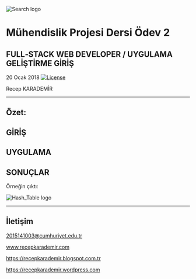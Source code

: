 ![Search logo](https://github.com/recepkarademir/Computer-Engineering-Project-2/blob/master/2015141003_Recep_Karademir/GitHub%20Images/php-crud%20(2).jpg)

# Mühendislik Projesi Dersi Ödev 2
FULL‐STACK WEB DEVELOPER / UYGULAMA GELİŞTİRME GİRİŞ
------------------------------
20 Ocak 2018	 [![License](https://img.shields.io/badge/license-MIT-green.svg?style=flat)](https://github.com/fastlane/fastlane/blob/master/LICENSE)

Recep KARADEMİR
____________________________________________________________________________________________________________________________________

Özet:
------------------------------




GİRİŞ
------------------------------




UYGULAMA
------------------------------



SONUÇLAR
------------------------------

Örneğin çıktı:

![Hash_Table logo](https://github.com/recepkarademir/Computer-Engineering-Project-2/blob/master/2015141003_Recep_Karademir/GitHub%20Images/CRUD.jpg)

___________________________________________________________________________________________________________________________________

İletişim
------------------------------

2015141003@cumhuriyet.edu.tr

www.recepkarademir.com

https://recepkarademir.blogspot.com.tr

https://recepkarademir.wordpress.com
